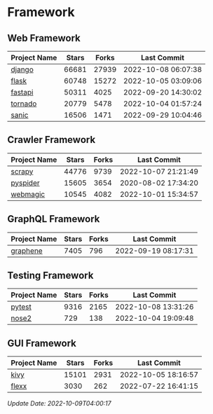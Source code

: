 # Framework

## Web Framework
| Project Name | Stars | Forks | Last Commit |
| ------------ | ----- | ----- | ----------- |
| [django](https://github.com/django/django) | 66681 | 27939 | 2022-10-08 06:07:38 |
| [flask](https://github.com/pallets/flask) | 60748 | 15272 | 2022-10-05 03:09:06 |
| [fastapi](https://github.com/tiangolo/fastapi) | 50311 | 4025 | 2022-09-20 14:30:02 |
| [tornado](https://github.com/tornadoweb/tornado) | 20779 | 5478 | 2022-10-04 01:57:24 |
| [sanic](https://github.com/sanic-org/sanic) | 16506 | 1471 | 2022-09-29 10:04:46 |

## Crawler Framework
| Project Name | Stars | Forks | Last Commit |
| ------------ | ----- | ----- | ----------- |
| [scrapy](https://github.com/scrapy/scrapy) | 44776 | 9739 | 2022-10-07 21:21:49 |
| [pyspider](https://github.com/binux/pyspider) | 15605 | 3654 | 2020-08-02 17:34:20 |
| [webmagic](https://github.com/code4craft/webmagic) | 10545 | 4082 | 2022-10-01 15:34:57 |

## GraphQL Framework
| Project Name | Stars | Forks | Last Commit |
| ------------ | ----- | ----- | ----------- |
| [graphene](https://github.com/graphql-python/graphene) | 7405 | 796 | 2022-09-19 08:17:31 |

## Testing Framework
| Project Name | Stars | Forks | Last Commit |
| ------------ | ----- | ----- | ----------- |
| [pytest](https://github.com/pytest-dev/pytest) | 9316 | 2165 | 2022-10-08 13:31:26 |
| [nose2](https://github.com/nose-devs/nose2) | 729 | 138 | 2022-10-04 19:09:48 |

## GUI Framework
| Project Name | Stars | Forks | Last Commit |
| ------------ | ----- | ----- | ----------- |
| [kivy](https://github.com/kivy/kivy) | 15101 | 2931 | 2022-10-05 18:16:57 |
| [flexx](https://github.com/flexxui/flexx) | 3030 | 262 | 2022-07-22 16:41:15 |

*Update Date: 2022-10-09T04:00:17*